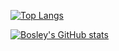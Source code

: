 
[![Top Langs](https://github-readme-stats.vercel.app/api/top-langs/?username=bosley&count_private=true&include_all_commits=true&layout=compact&theme=github_dark&hide_border=true&show_owner=true)](https://github.com/anuraghazra/github-readme-stats)

[![Bosley's GitHub stats](https://github-readme-stats.vercel.app/api?username=bosley&show_icons=true&theme=dracula)](https://github.com/anuraghazra/github-readme-stats)
